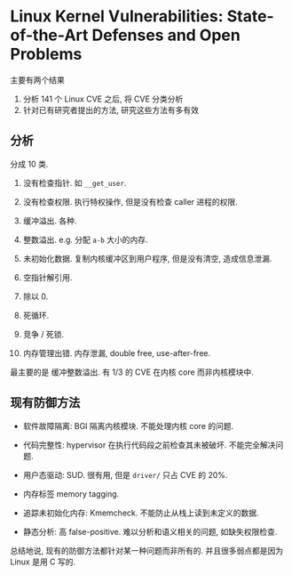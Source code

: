# Linux Kernel Vulnerabilities: State-of-the-Art Defenses and Open Problems

主要有两个结果
1. 分析 141 个 Linux CVE 之后, 将 CVE 分类分析
2. 针对已有研究者提出的方法, 研究这些方法有多有效

## 分析
分成 10 类.

1. 没有检查指针.
如 `__get_user`.

2. 没有检查权限.
执行特权操作, 但是没有检查 caller 进程的权限.

3. 缓冲溢出.
各种.

4. 整数溢出.
e.g. 分配 `a-b` 大小的内存.

5. 未初始化数据.
复制内核缓冲区到用户程序, 但是没有清空, 造成信息泄漏.

6. 空指针解引用.

7. 除以 0.

8. 死循环.

9. 竞争 / 死锁.

10. 内存管理出错.
内存泄漏, double free, use-after-free.

最主要的是 缓冲整数溢出.
有 1/3 的 CVE 在内核 core 而非内核模块中.

## 现有防御方法
* 软件故障隔离: BGI 隔离内核模块.
不能处理内核 core 的问题.

* 代码完整性: hypervisor 在执行代码段之前检查其未被破坏.
不能完全解决问题.

* 用户态驱动: SUD. 很有用, 但是 `driver/` 只占 CVE 的 20%.

* 内存标签 memory tagging.

* 追踪未初始化内存: Kmemcheck.
不能防止从栈上读到未定义的数据.

* 静态分析: 高 false-positive.
难以分析和语义相关的问题, 如缺失权限检查.

总结地说, 现有的防御方法都针对某一种问题而非所有的.
并且很多弱点都是因为 Linux 是用 C 写的.
